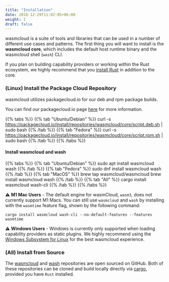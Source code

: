 ```yaml
---
title: "Installation"
date: 2018-12-29T11:02:05+06:00
weight: 1
draft: false
---
```


wasmcloud is a suite of tools and libraries that can be used in a number of different use cases and patterns. The first
thing you will want to install is the **wasmcloud core**, which includes the default host runtime binary and the wasmcloud shell (`wash`) CLI.

If you plan on building capability providers or working within the Rust ecosystem, we highly recommend that you [install Rust](https://www.rust-lang.org/tools/install) in addition to the core.

### (Linux) Install the Package Cloud Repository
wasmcloud utilizes packagecloud.io for our deb and rpm package builds.

You can find our packagecloud.io page [here](https://packagecloud.io/wasmcloud/core/) for more information.

{{% tabs %}}
   {{% tab "Ubuntu/Debian" %}}
    curl -s https://packagecloud.io/install/repositories/wasmcloud/core/script.deb.sh | sudo bash
   {{% /tab %}}
   {{% tab "Fedora" %}}
    curl -s https://packagecloud.io/install/repositories/wasmcloud/core/script.rpm.sh | sudo bash
   {{% /tab %}}
{{% /tabs %}}

#### Install wasmcloud and wash

{{% tabs %}}
   {{% tab "Ubuntu/Debian" %}}
    sudo apt install wasmcloud wash
   {{% /tab %}}
   {{% tab "Fedora" %}}
    sudo dnf install wasmcloud wash
   {{% /tab %}}
   {{% tab "MacOS" %}}
    brew tap wasmcloud/wasmcloud
    brew install wasmcloud wash
   {{% /tab %}}
   {{% tab "All" %}}
    cargo install wasmcloud wash-cli
   {{% /tab %}}
{{% /tabs %}}

⚠️ **M1 Mac Users** - The default engine for wasmCloud, `wasm3`, does not currently support M1 Macs. You can still use `wasmcloud` and `wash` by installing with the `wasmtime` feature flag, shown by the following command:
```
cargo install wasmcloud wash-cli --no-default-features --features wasmtime
```

⚠️ **Windows Users** - Windows is currently only supported when loading capability providers as static plugins. We highly recommend using the [Windows Subsystem for Linux](https://docs.microsoft.com/en-us/windows/wsl/install-win10) for the best wasmcloud experience.

### (All) Install from Source
The [wasmcloud](https://github.com/wasmcloud/wasmcloud) and [wash](https://github.com/wasmcloud/wash) repositories are open sourced on GitHub. Both of these repositories can be cloned and build locally directly via [cargo](https://doc.rust-lang.org/cargo/), provided you have `Rust` installed.
